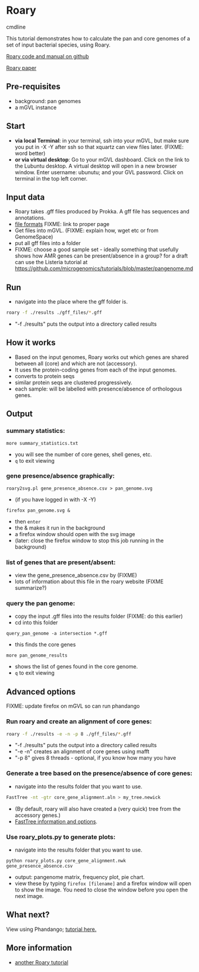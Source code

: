 # Roary

cmdline

This tutorial demonstrates how to calculate the pan and core genomes of a set of input bacterial species, using Roary.

[Roary code and manual on github](https://sanger-pathogens.github.io/Roary/)

[Roary paper](http://bioinformatics.oxfordjournals.org/content/31/22/3691)

## Pre-requisites

- background: pan genomes
- a mGVL instance

## Start
- **via local Terminal**: in your terminal, ssh into your mGVL, but make sure you put in -X -Y after ssh so that xquartz can view files later. (FIXME: word better)
- **or via virtual desktop**: Go to your mGVL dashboard. Click on the link to the Lubuntu desktop. A virtual desktop will open in a new browser window. Enter username: ubunutu; and your GVL password. Click on terminal in the top left corner.

## Input data
- Roary takes .gff files produced by Prokka. A gff file has sequences and annotations.
- [file formats](../dna/anno/prokka) FIXME: link to proper page
- Get files into mGVL. (FIXME: explain how, wget etc or from GenomeSpace)
- put all gff files into a folder
- FIXME: choose a good sample set - ideally something that usefully shows how AMR genes can be present/absence in a group? for a draft can use the Listeria tutorial at https://github.com/microgenomics/tutorials/blob/master/pangenome.md

## Run

- navigate into the place where the gff folder is.
```bash
roary -f ./results ./gff_files/*.gff
```
- "-f ./results" puts the output into a directory called results

## How it works
- Based on the input genomes, Roary works out which genes are shared between all (core) and which are not (accessory).
- It uses the protein-coding genes from each of the input genomes.
- converts to protein seqs
- similar protein seqs are clustered progressively.
- each sample: will be labelled with presence/absence of orthologous genes.

## Output

### summary statistics:

```
more summary_statistics.txt
```
- you will see the number of core genes, shell genes, etc.
- `q` to exit viewing

### gene presence/absence graphically:
```
roary2svg.pl gene_presence_absence.csv > pan_genome.svg
```
- (if you have logged in with -X -Y)
```
firefox pan_genome.svg &
```
- then `enter`
- the & makes it run in the background
- a firefox window should open with the svg image
- (later: close the firefox window to stop this job running in the background)

### list of genes that are present/absent:
- view the gene_presence_absence.csv by (FIXME)
- lots of information about this file in the roary website (FIXME summarize?)

### query the pan genome:
- copy the input .gff files into the results folder (FIXME: do this earlier)
- cd into this folder
```
query_pan_genome -a intersection *.gff
```
- this finds the core genes
```
more pan_genome_results
```
- shows the list of genes found in the core genome.
- `q` to exit viewing

## Advanced options
FIXME: update firefox on mGVL so can run phandango

### Run roary and create an alignment of core genes:
```bash
roary -f ./results -e -n -p 8 ./gff_files/*.gff
```
- "-f ./results" puts the output into a directory called results
- "-e -n" creates an alignment of core genes using mafft
-  "-p 8" gives 8 threads - optional, if you know how many you have

### Generate a tree based on the presence/absence of core genes:
- navigate into the results folder that you want to use.
```bash
FastTree -nt -gtr core_gene_alignment.aln > my_tree.newick
```
- (By default, roary will also have created a (very quick) tree from the accessory genes.)
- [FastTree information and options](http://meta.microbesonline.org/fasttree/).

### Use roary_plots.py to generate plots:
- navigate into the results folder that you want to use.
```
python roary_plots.py core_gene_alignment.nwk gene_presence_absence.csv
```
- output: pangenome matrix, frequency plot, pie chart.
- view these by typing `firefox [filename]` and a firefox window will open to show the image. You need to close the window before you open the next image.

## What next?
View using Phandango; [tutorial here.](../../viz/phandango/index.md)

## More information
- [another Roary tutorial](https://github.com/microgenomics/tutorials/blob/master/pangenome.md)
